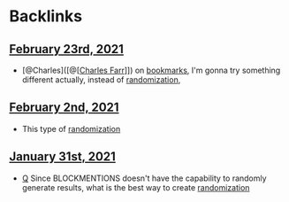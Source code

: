 
# Backlinks
## [February 23rd, 2021](<February 23rd, 2021.md>)
- [@Charles]([@[[Charles Farr](<@[[Charles Farr.md>)]]) on [bookmarks](((TiZZW_6Ig))), I'm gonna try something different actually, instead of [randomization](<randomization.md>),

## [February 2nd, 2021](<February 2nd, 2021.md>)
- This type of [randomization](<randomization.md>)

## [January 31st, 2021](<January 31st, 2021.md>)
- [Q](<Q.md>) Since BLOCKMENTIONS doesn't have the capability to randomly generate results, what is the best way to create [randomization](<randomization.md>)

